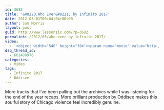 ```yaml
---
id: 3682
title: '&#8220;Who Ever&#8221; by Infinito 2017'
date: 2012-03-01T00:04:04+00:00
author: Sam Morris
layout: post
guid: http://www.lessonsix.com/?p=3682
permalink: /2012/03/who-ever-by-infinito-2017/
video:
  - '<object width="540" height="304"><param name="movie" value="http://www.youtube.com/v/k_Aa2hQ1QLE?version=3&amp;hl=en_GB"></param><param name="allowFullScreen" value="true"></param><param name="allowscriptaccess" value="always"></param><embed src="http://www.youtube.com/v/k_Aa2hQ1QLE?version=3&amp;hl=en_GB" type="application/x-shockwave-flash" width="540" height="304" allowscriptaccess="always" allowfullscreen="true"></embed></object>'
dsq_thread_id:
  - 601400976
categories:
  - Video
tags:
  - Infinito 2017
  - Oddisee
---
```

More tracks that I&#8217;ve been pulling out the archives while I was listening for the end of the year recaps. More brilliant production by Oddisee makes this soulful story of Chicago violence feel incredibly genuine.